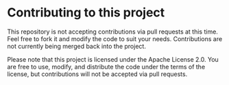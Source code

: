 # Contributing to this project

This repository is not accepting contributions via pull requests at this time. Feel free to fork it and modify the code to suit your needs. Contributions are not currently being merged back into the project.

Please note that this project is licensed under the Apache License 2.0. You are free to use, modify, and distribute the code under the terms of the license, but contributions will not be accepted via pull requests.
